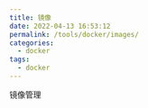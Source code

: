 ```yaml
---
title: 镜像
date: 2022-04-13 16:53:12
permalink: /tools/docker/images/
categories:
  - docker
tags:
  - docker
---
```

镜像管理
<!-- more -->